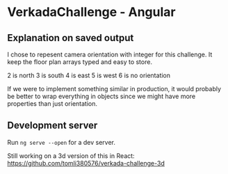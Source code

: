 # VerkadaChallenge - Angular

## Explanation on saved output
I chose to repesent camera orientation with integer for this challenge. It keep the floor plan arrays typed and easy to store. 

2 is north
3 is south
4 is east
5 is west
6 is no orientation

If we were to implement something similar in production, it would probably be better to wrap everything in objects since we might have more properties than just orientation.

## Development server

Run `ng serve --open` for a dev server.

Still working on a 3d version of this in React: https://github.com/tomli380576/verkada-challenge-3d
